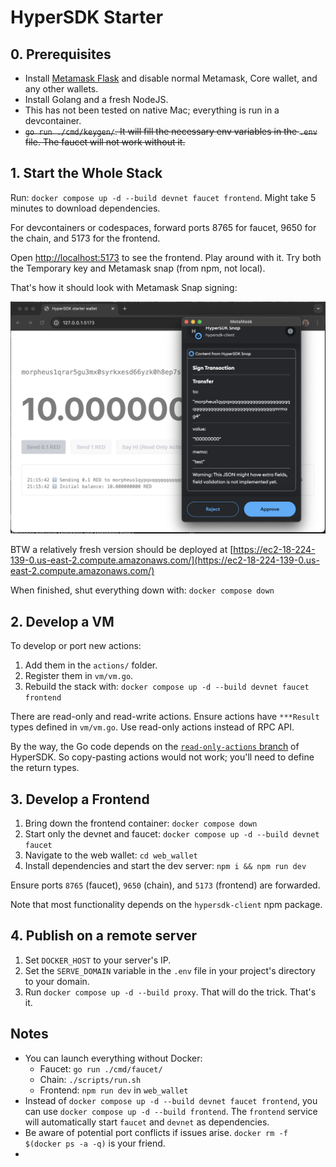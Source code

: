 # HyperSDK Starter

## 0. Prerequisites
- Install [Metamask Flask](https://chromewebstore.google.com/detail/metamask-flask-developmen/ljfoeinjpaedjfecbmggjgodbgkmjkjk) and disable normal Metamask, Core wallet, and any other wallets.
- Install Golang and a fresh NodeJS.
- This has not been tested on native Mac; everything is run in a devcontainer.
- ~~`go run ./cmd/keygen/`. It will fill the necessary env variables in the `.env` file. The faucet will not work without it.~~

## 1. Start the Whole Stack

Run: `docker compose up -d --build devnet faucet frontend`. Might take 5 minutes to download dependencies.

For devcontainers or codespaces, forward ports 8765 for faucet, 9650 for the chain, and 5173 for the frontend.

Open [http://localhost:5173](http://localhost:5173) to see the frontend. Play around with it. Try both the Temporary key and Metamask snap (from npm, not local).

That's how it should look with Metamask Snap signing:

![Screenshot](assets/screenshot.png)


BTW a relatively fresh version should be deployed at [https://ec2-18-224-139-0.us-east-2.compute.amazonaws.com/](https://ec2-18-224-139-0.us-east-2.compute.amazonaws.com/)


When finished, shut everything down with: `docker compose down`

## 2. Develop a VM

To develop or port new actions:
1. Add them in the `actions/` folder.
2. Register them in `vm/vm.go`.
3. Rebuild the stack with: `docker compose up -d --build devnet faucet frontend`

There are read-only and read-write actions. Ensure actions have `***Result` types defined in `vm/vm.go`. Use read-only actions instead of RPC API.

By the way, the Go code depends on the [`read-only-actions` branch](https://github.com/ava-labs/hypersdk/tree/read-only-actions) of HyperSDK. So copy-pasting actions would not work; you'll need to define the return types.

## 3. Develop a Frontend
1. Bring down the frontend container: `docker compose down`
2. Start only the devnet and faucet: `docker compose up -d --build devnet faucet`
3. Navigate to the web wallet: `cd web_wallet`
4. Install dependencies and start the dev server: `npm i && npm run dev`

Ensure ports `8765` (faucet), `9650` (chain), and `5173` (frontend) are forwarded.

Note that most functionality depends on the `hypersdk-client` npm package.

## 4. Publish on a remote server
1. Set `DOCKER_HOST` to your server's IP.
2. Set the `SERVE_DOMAIN` variable in the `.env` file in your project's directory to your domain.
3. Run `docker compose up -d --build proxy`. That will do the trick. That's it.

## Notes
- You can launch everything without Docker:
  - Faucet: `go run ./cmd/faucet/`
  - Chain: `./scripts/run.sh`
  - Frontend: `npm run dev` in `web_wallet`
- Instead of `docker compose up -d --build devnet faucet frontend`, you can use `docker compose up -d --build frontend`. The `frontend` service will automatically start `faucet` and `devnet` as dependencies.
- Be aware of potential port conflicts if issues arise. `docker rm -f $(docker ps -a -q)` is your friend.
- 